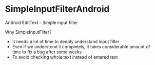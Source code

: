 # SimpleInputFilterAndroid
Android EditText - Simple input filter

Why SimpleInputFilter?
 * It needs a lot of time to deeply understand Input filter
 * Even if we understood it completely, it takes considerable amount of time to fix a bug after some weeks
 * To avoid checking whole text instead of entered text
